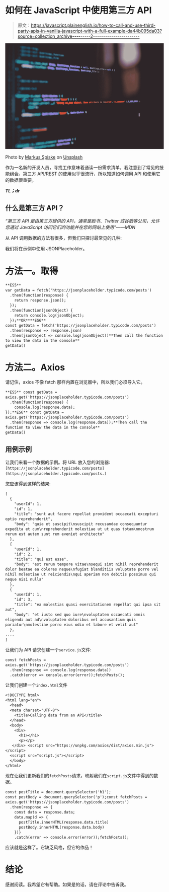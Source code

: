 # 如何在 JavaScript 中使用第三方 API

> 原文：<https://javascript.plainenglish.io/how-to-call-and-use-third-party-apis-in-vanilla-javascript-with-a-full-example-da44b095da03?source=collection_archive---------2----------------------->

![](img/cfa7be49d4b63c24bbf7cc39a14c1a01.png)

Photo by [Markus Spiske](https://unsplash.com/@markusspiske?utm_source=medium&utm_medium=referral) on [Unsplash](https://unsplash.com?utm_source=medium&utm_medium=referral)

作为一名新的开发人员，寻找工作意味着通读一份需求清单，我注意到了常见的技能组合。第三方 API/REST 的使用似乎很流行，所以知道如何调用 API 和使用它的数据很重要。

***TL；dr***

## **什么是第三方 API？**

*“第三方 API 是由第三方提供的 API，通常是脸书、Twitter 或谷歌等公司，允许您通过 JavaScript 访问它们的功能并在您的网站上使用”——MDN*

从 API 调用数据的方法有很多，但我们只探讨最常见的几种:

我们将在示例中使用 JSONPlaceholder。

# 方法一。取得

```
**ES5**
var getData = fetch('https://jsonplaceholder.typicode.com/posts')
  .then(function(response) {
    return response.json();
  });
  .then(function(jsonObject) {
    return console.log(jsonObject);
  });**OR****ES6**
const getData = fetch('https://jsonplaceholder.typicode.com/posts')
  .then(response => response.json)
  .then(jsonObject => console.log(jsonObject))**Then call the function to view the data in the console**
getData()
```

# 方法二。Axios

请记住，axios 不像 fetch 那样内置在浏览器中，所以我们必须导入它。

```
**ES5** const getData = axios.get('https://jsonplaceholder.typicode.com/posts')
  .then(function(response) {
    console.log(response.data);
});**ES6** const getData = axios.get('https://jsonplaceholder.typicode.com/posts')
  .then(response => console.log(response.data));**Then call the function to view the data in the console**
getData()
```

## 用例示例

让我们来看一个数据的示例。将 URL 放入您的浏览器:`[https://jsonplaceholder.typicode.com/posts](https://jsonplaceholder.typicode.com/posts.)`

您应该得到这样的结果:

```
[
  {
    "userId": 1,
    "id": 1,
    "title": "sunt aut facere repellat provident occaecati excepturi optio reprehenderit",
    "body": "quia et suscipit\nsuscipit recusandae consequuntur expedita et cum\nreprehenderit molestiae ut ut quas totam\nnostrum rerum est autem sunt rem eveniet architecto"
  },
  {
    "userId": 1,
    "id": 2,
    "title": "qui est esse",
    "body": "est rerum tempore vitae\nsequi sint nihil reprehenderit dolor beatae ea dolores neque\nfugiat blanditiis voluptate porro vel nihil molestiae ut reiciendis\nqui aperiam non debitis possimus qui neque nisi nulla"
  },
  {
    "userId": 1,
    "id": 3,
    "title": "ea molestias quasi exercitationem repellat qui ipsa sit aut",
    "body": "et iusto sed quo iure\nvoluptatem occaecati omnis eligendi aut ad\nvoluptatem doloribus vel accusantium quis pariatur\nmolestiae porro eius odio et labore et velit aut"
  },
....
]
```

让我们为 API 请求创建一个`service.js`文件:

```
const fetchPosts = axios.get('https://jsonplaceholder.typicode.com/posts')
  .then(response => console.log(response.data))
  .catch(error => console.error(error));fetchPosts();
```

让我们创建一个`index.html`文件

```
<!DOCTYPE html>
<html lang="en">
  <head>
  <meta charset="UTF-8">
    <title>Calling data from an API</title>
  </head>
  <body>
    <div>
      <h1></h1>
      <p></p>
   </div> <script src="https://unpkg.com/axios/dist/axios.min.js"></script>
  <script src="script.js"></script>
  </body>
</html>
```

现在让我们更新我们的`fetchPosts`请求，映射我们在`script.js`文件中得到的数据。

```
const postTitle = document.querySelector('h1');
const postBody = document.querySelector('p');const fetchPosts = axios.get('https://jsonplaceholder.typicode.com/posts')
  .then(response => {
    const data = response.data;
    data.map(d => {
      postTitle.innerHTML(response.data.title)
      postBody.innerHTML(response.data.body)
    })}
    .catch(error => console.error(error));fetchPosts();
```

应该就是这样了。它缺乏风格，但它的作品！

# 结论

感谢阅读。我希望它有帮助。如果是的话，请在评论中告诉我。